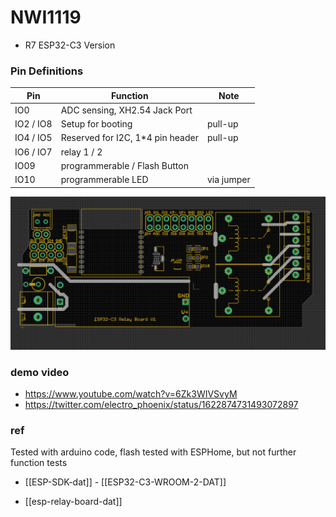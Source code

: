 # NWI1119

- R7 ESP32-C3 Version

### Pin Definitions

| Pin       | Function                          | Note       |
| --------- | --------------------------------- | ---------- |
| IO0       | ADC sensing, XH2.54 Jack Port     |            |
| IO2 / IO8 | Setup for booting                 | pull-up    |
| IO4 / IO5 | Reserved for I2C, 1\*4 pin header | pull-up    |
| IO6 / IO7 | relay 1 / 2                       |            |
| IO09      | programmerable / Flash Button     |            |
| IO10      | programmerable LED                | via jumper |

![](39-39-16-07-02-2023.png)

### demo video

- https://www.youtube.com/watch?v=6Zk3WIVSvyM
- https://twitter.com/electro_phoenix/status/1622874731493072897

### ref

Tested with arduino code, flash tested with ESPHome, but not further function tests

- [[ESP-SDK-dat]] - [[ESP32-C3-WROOM-2-DAT]]

- [[esp-relay-board-dat]]